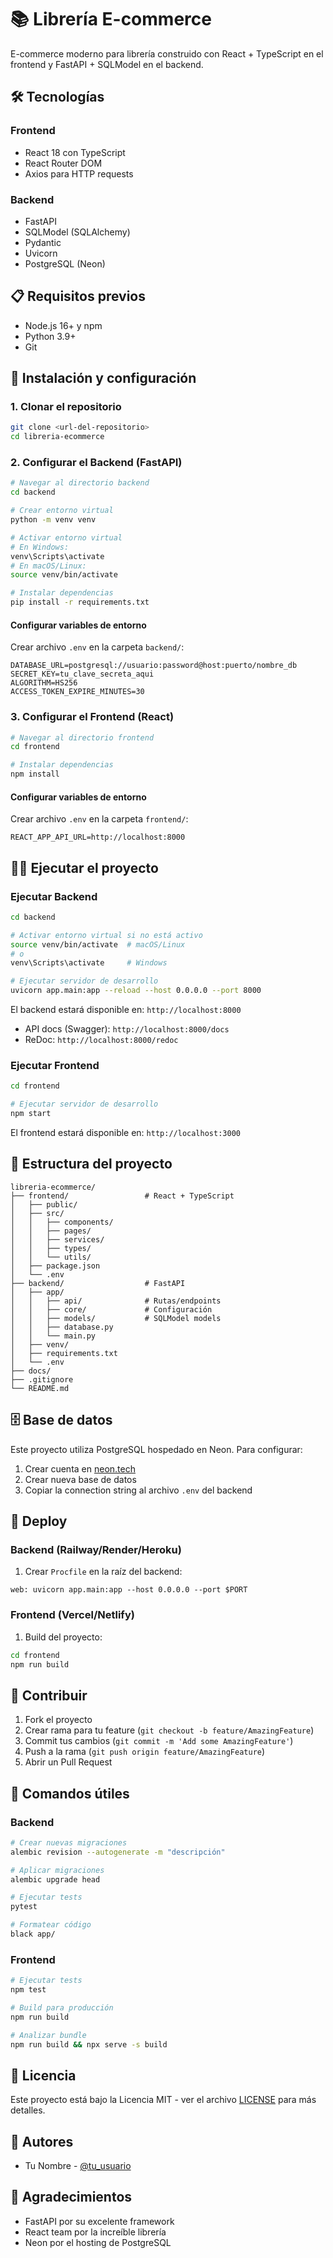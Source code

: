 # 📚 Librería E-commerce

E-commerce moderno para librería construido con React + TypeScript en el frontend y FastAPI + SQLModel en el backend.

## 🛠️ Tecnologías

### Frontend
- React 18 con TypeScript
- React Router DOM
- Axios para HTTP requests

### Backend
- FastAPI
- SQLModel (SQLAlchemy)
- Pydantic
- Uvicorn
- PostgreSQL (Neon)

## 📋 Requisitos previos

- Node.js 16+ y npm
- Python 3.9+
- Git

## 🚀 Instalación y configuración

### 1. Clonar el repositorio
```bash
git clone <url-del-repositorio>
cd libreria-ecommerce
```

### 2. Configurar el Backend (FastAPI)

```bash
# Navegar al directorio backend
cd backend

# Crear entorno virtual
python -m venv venv

# Activar entorno virtual
# En Windows:
venv\Scripts\activate
# En macOS/Linux:
source venv/bin/activate

# Instalar dependencias
pip install -r requirements.txt
```

#### Configurar variables de entorno
Crear archivo `.env` en la carpeta `backend/`:
```env
DATABASE_URL=postgresql://usuario:password@host:puerto/nombre_db
SECRET_KEY=tu_clave_secreta_aqui
ALGORITHM=HS256
ACCESS_TOKEN_EXPIRE_MINUTES=30
```

### 3. Configurar el Frontend (React)

```bash
# Navegar al directorio frontend
cd frontend

# Instalar dependencias
npm install
```

#### Configurar variables de entorno
Crear archivo `.env` en la carpeta `frontend/`:
```env
REACT_APP_API_URL=http://localhost:8000
```

## 🏃‍♂️ Ejecutar el proyecto

### Ejecutar Backend
```bash
cd backend

# Activar entorno virtual si no está activo
source venv/bin/activate  # macOS/Linux
# o
venv\Scripts\activate     # Windows

# Ejecutar servidor de desarrollo
uvicorn app.main:app --reload --host 0.0.0.0 --port 8000
```

El backend estará disponible en: `http://localhost:8000`
- API docs (Swagger): `http://localhost:8000/docs`
- ReDoc: `http://localhost:8000/redoc`

### Ejecutar Frontend
```bash
cd frontend

# Ejecutar servidor de desarrollo
npm start
```

El frontend estará disponible en: `http://localhost:3000`

## 📁 Estructura del proyecto

```
libreria-ecommerce/
├── frontend/                 # React + TypeScript
│   ├── public/
│   ├── src/
│   │   ├── components/
│   │   ├── pages/
│   │   ├── services/
│   │   ├── types/
│   │   └── utils/
│   ├── package.json
│   └── .env
├── backend/                  # FastAPI
│   ├── app/
│   │   ├── api/              # Rutas/endpoints
│   │   ├── core/             # Configuración
│   │   ├── models/           # SQLModel models
│   │   ├── database.py
│   │   └── main.py
│   ├── venv/
│   ├── requirements.txt
│   └── .env
├── docs/
├── .gitignore
└── README.md
```

## 🗄️ Base de datos

Este proyecto utiliza PostgreSQL hospedado en Neon. Para configurar:

1. Crear cuenta en [neon.tech](https://neon.tech)
2. Crear nueva base de datos
3. Copiar la connection string al archivo `.env` del backend

## 🚀 Deploy

### Backend (Railway/Render/Heroku)
1. Crear `Procfile` en la raíz del backend:
```
web: uvicorn app.main:app --host 0.0.0.0 --port $PORT
```

### Frontend (Vercel/Netlify)
1. Build del proyecto:
```bash
cd frontend
npm run build
```

## 🤝 Contribuir

1. Fork el proyecto
2. Crear rama para tu feature (`git checkout -b feature/AmazingFeature`)
3. Commit tus cambios (`git commit -m 'Add some AmazingFeature'`)
4. Push a la rama (`git push origin feature/AmazingFeature`)
5. Abrir un Pull Request

## 📝 Comandos útiles

### Backend
```bash
# Crear nuevas migraciones
alembic revision --autogenerate -m "descripción"

# Aplicar migraciones
alembic upgrade head

# Ejecutar tests
pytest

# Formatear código
black app/
```

### Frontend
```bash
# Ejecutar tests
npm test

# Build para producción
npm run build

# Analizar bundle
npm run build && npx serve -s build
```

## 📄 Licencia

Este proyecto está bajo la Licencia MIT - ver el archivo [LICENSE](LICENSE) para más detalles.

## 👥 Autores

- Tu Nombre - [@tu_usuario](https://github.com/tu_usuario)

## 🙏 Agradecimientos

- FastAPI por su excelente framework
- React team por la increíble librería
- Neon por el hosting de PostgreSQL